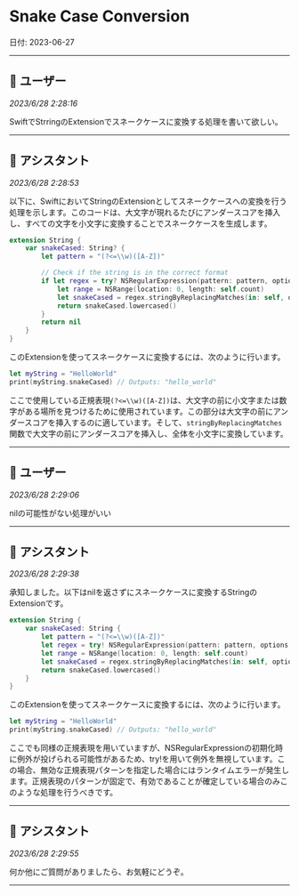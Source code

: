 # Snake Case Conversion

日付: 2023-06-27

---

## 👤 ユーザー
*2023/6/28 2:28:16*

SwiftでStrringのExtensionでスネークケースに変換する処理を書いて欲しい。

---

## 🤖 アシスタント
*2023/6/28 2:28:53*

以下に、SwiftにおいてStringのExtensionとしてスネークケースへの変換を行う処理を示します。このコードは、大文字が現れるたびにアンダースコアを挿入し、すべての文字を小文字に変換することでスネークケースを生成します。

```swift
extension String {
    var snakeCased: String? {
        let pattern = "(?<=\\w)([A-Z])"

        // Check if the string is in the correct format
        if let regex = try? NSRegularExpression(pattern: pattern, options: []) {
            let range = NSRange(location: 0, length: self.count)
            let snakeCased = regex.stringByReplacingMatches(in: self, options: [], range: range, withTemplate: "_$1")
            return snakeCased.lowercased()
        }
        return nil
    }
}
```

このExtensionを使ってスネークケースに変換するには、次のように行います。

```swift
let myString = "HelloWorld"
print(myString.snakeCased) // Outputs: "hello_world"
```

ここで使用している正規表現`(?<=\\w)([A-Z])`は、大文字の前に小文字または数字がある場所を見つけるために使用されています。この部分は大文字の前にアンダースコアを挿入するのに適しています。そして、`stringByReplacingMatches`関数で大文字の前にアンダースコアを挿入し、全体を小文字に変換しています。

---

## 👤 ユーザー
*2023/6/28 2:29:06*

nilの可能性がない処理がいい

---

## 🤖 アシスタント
*2023/6/28 2:29:38*

承知しました。以下はnilを返さずにスネークケースに変換するStringのExtensionです。

```swift
extension String {
    var snakeCased: String {
        let pattern = "(?<=\\w)([A-Z])"
        let regex = try! NSRegularExpression(pattern: pattern, options: [])
        let range = NSRange(location: 0, length: self.count)
        let snakeCased = regex.stringByReplacingMatches(in: self, options: [], range: range, withTemplate: "_$1")
        return snakeCased.lowercased()
    }
}
```

このExtensionを使ってスネークケースに変換するには、次のように行います。

```swift
let myString = "HelloWorld"
print(myString.snakeCased) // Outputs: "hello_world"
```

ここでも同様の正規表現を用いていますが、NSRegularExpressionの初期化時に例外が投げられる可能性があるため、try!を用いて例外を無視しています。この場合、無効な正規表現パターンを指定した場合にはランタイムエラーが発生します。正規表現のパターンが固定で、有効であることが確定している場合のみこのような処理を行うべきです。

---

## 🤖 アシスタント
*2023/6/28 2:29:55*

何か他にご質問がありましたら、お気軽にどうぞ。

---
